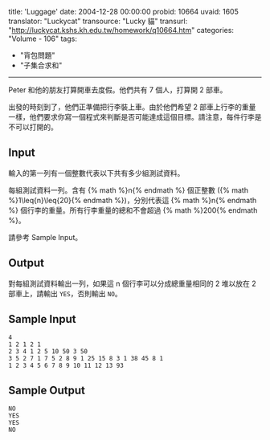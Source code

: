 title: 'Luggage'
date: 2004-12-28 00:00:00
probid: 10664
uvaid: 1605
translator: "Luckycat"
transource: "Lucky 貓"
transurl: "http://luckycat.kshs.kh.edu.tw/homework/q10664.htm"
categories: "Volume - 106"
tags:
- "背包問題"
- "子集合求和"
---

Peter 和他的朋友打算開車去度假。他們共有 7 個人，打算開 2 部車。

出發的時刻到了，他們正準備把行李裝上車。由於他們希望 2 部車上行李的重量一樣，他們要求你寫一個程式來判斷是否可能達成這個目標。請注意，每件行李是不可以打開的。

## Input ##

輸入的第一列有一個整數代表以下共有多少組測試資料。

每組測試資料一列。含有 {% math %}n{% endmath %} 個正整數 ({% math %}1\leq{n}\leq{20}{% endmath %})，分別代表這 {% math %}n{% endmath %} 個行李的重量。所有行李重量的總和不會超過 {% math %}200{% endmath %}。

請參考 Sample Input。

## Output ##

對每組測試資料輸出一列，如果這 n 個行李可以分成總重量相同的 2 堆以放在 2 部車上，請輸出 `YES`，否則輸出 `NO`。

## Sample Input ##

	4
	1 2 1 2 1
	2 3 4 1 2 5 10 50 3 50
	3 5 2 7 1 7 5 2 8 9 1 25 15 8 3 1 38 45 8 1
	1 2 3 4 5 6 7 8 9 10 11 12 13 93

## Sample Output ##

	NO
	YES
	YES
	NO